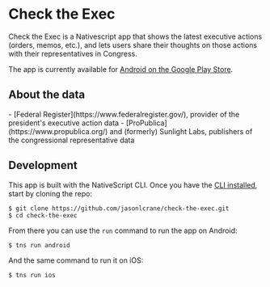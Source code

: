 <h1>Check the Exec</h1>

Check the Exec is a Nativescript app that shows the latest executive actions (orders, memos, etc.), and lets users share their thoughts on those actions with their representatives in Congress.

The app is currently available for [Android on the Google Play Store](https://play.google.com/store/apps/details?id=com.mntour.checktheexec).

<h2>About the data</h2>
- [Federal Register](https://www.federalregister.gov/), provider of the president's executive action data
- [ProPublica](https://www.propublica.org/) and (formerly) Sunlight Labs, publishers of the congressional representative data

<h2>Development</h2>

This app is built with the NativeScript CLI. Once you have the [CLI installed](https://docs.nativescript.org/start/quick-setup), start by cloning the repo:

```
$ git clone https://github.com/jasonlcrane/check-the-exec.git
$ cd check-the-exec
```

From there you can use the `run` command to run the app on Android:

```
$ tns run android
```

And the same command to run it on iOS:

```
$ tns run ios
```